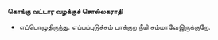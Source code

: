 **கொங்கு வட்டார வழக்குச் சொல்லகராதி**
- எப்பொழுதிருந்து. எப்பப்புடுச்சும் பாக்குற நீயி சும்மாவேஇருக்குறே.

